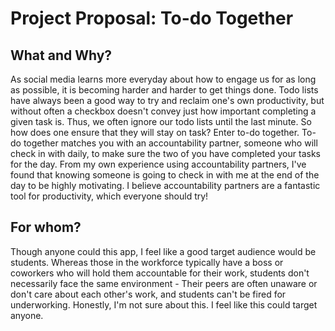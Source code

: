 # Project Proposal: To-do Together

## What and Why?

As social media learns more everyday about how to engage us for as long as possible, it is becoming harder and harder to get things done. Todo lists have always been a good way to try and reclaim one's own productivity, but without often a checkbox doesn't convey just how important completing a given task is. Thus, we often ignore our todo lists until the last minute. So how does one ensure that they will stay on task? Enter to-do together. To-do together matches you with an accountability partner, someone who will check in with daily, to make sure the two of you have completed your tasks for the day. From my own experience using accountability partners, I've found that knowing someone is going to check in with me at the end of the day to be highly motivating. I believe accountability partners are a fantastic tool for productivity, which everyone should try!

## For whom?

Though anyone could this app, I feel like a good target audience would be students. Whereas those in the workforce typically have a boss or coworkers who will hold them accountable for their work, students don't necessarily face the same environment - Their peers are often unaware or don't care about each other's work, and students can't be fired for underworking.
Honestly, I'm not sure about this. I feel like this could target anyone.
